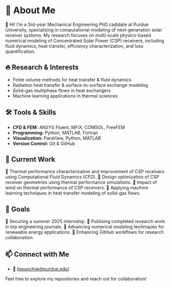 # 📌 About Me

👋 Hi! I'm a 3rd-year Mechanical Engineering PhD cadidate at Purdue University, specializing in computational modeling of next-generation solar receiver systems. My research focuses on multi-scale physics-based numerical modeling of Concentrated Solar Power (CSP) receivers, including fluid dynamics, heat transfer, efficiency characterization, and loss quantification. 

## 🔥 Research & Interests
- Finite volume methods for heat transfer & fluid dynamics
- Radiation heat transfer & surface-to-surface exchange modeling
- Solid-gas multiphase flows in heat exchangers
- Machine learning applications in thermal sciences

## 🛠 Tools & Skills
- **CFD & FEM:** ANSYS Fluent, MFiX, COMSOL, FreeFEM
- **Programming:** Python, MATLAB, Fortran
- **Visualization:** ParaView, Python, MATLAB
- **Version Control:** Git & GitHub

## 📂 Current Work
🔹 Thermal performance characterization and improvement of CSP receivers using Computational Fluid Dynamics (CFD).
🔹 Design optimization of CSP receiver geometries using thermal performance simulations.
🔹 Impact of wind on thermal performance of CSP receivers.
🔹 Applying machine learning techniques in heat transfer modeling of solid-gas flows.


## 🎯 Goals
🔹 Securing a summer 2025 internship.
🔹 Publising completed research work in top engineering journals.
🔹 Advancing numerical modeling techniques for renewable energy applications.
🔹 Enhancing GitHub workflows for research collaboration.

## 📫 Connect with Me
- 📧 [ppunchiw@purdue.edu]

Feel free to explore my repositories and reach out for collaboration!


